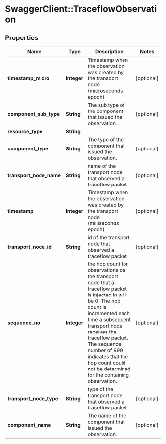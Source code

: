 # SwaggerClient::TraceflowObservation

## Properties
Name | Type | Description | Notes
------------ | ------------- | ------------- | -------------
**timestamp_micro** | **Integer** | Timestamp when the observation was created by the transport node (microseconds epoch) | [optional] 
**component_sub_type** | **String** | The sub type of the component that issued the observation. | [optional] 
**resource_type** | **String** |  | 
**component_type** | **String** | The type of the component that issued the observation. | [optional] 
**transport_node_name** | **String** | name of the transport node that observed a traceflow packet | [optional] 
**timestamp** | **Integer** | Timestamp when the observation was created by the transport node (milliseconds epoch) | [optional] 
**transport_node_id** | **String** | id of the transport node that observed a traceflow packet | [optional] 
**sequence_no** | **Integer** | the hop count for observations on the transport node that a traceflow packet is injected in will be 0. The hop count is incremented each time a subsequent transport node receives the traceflow packet. The sequence number of 999 indicates that the hop count could not be determined for the containing observation. | [optional] 
**transport_node_type** | **String** | type of the transport node that observed a traceflow packet | [optional] 
**component_name** | **String** | The name of the component that issued the observation. | [optional] 


